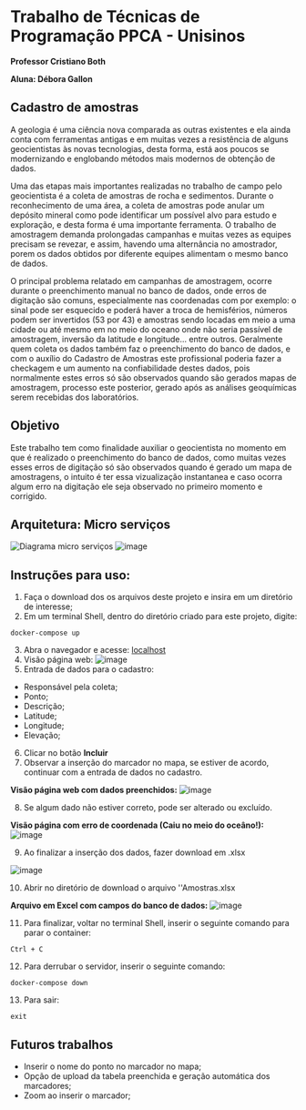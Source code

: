 # Trabalho de Técnicas de Programação PPCA - Unisinos
**Professor Cristiano Both**

**Aluna: Débora Gallon**

## Cadastro de amostras 


  A geologia é uma ciência nova comparada as outras existentes e ela ainda conta com ferramentas antigas e em muitas vezes a resistência de alguns geocientistas às novas tecnologias, desta forma, está aos poucos se modernizando e englobando métodos mais modernos de obtenção de dados.
 
  Uma das etapas mais importantes realizadas no trabalho de campo pelo geocientista é a coleta de amostras de rocha e sedimentos. Durante o reconhecimento de uma área, a coleta de amostras pode anular um depósito mineral como pode identificar um possível alvo para estudo e exploração, e desta forma é uma importante ferramenta. O trabalho de amostragem demanda prolongadas campanhas e muitas vezes as equipes precisam se revezar, e assim, havendo uma alternância no amostrador, porem os dados obtidos por diferente equipes alimentam o mesmo banco de dados.

 O principal problema relatado em campanhas de amostragem, ocorre durante o preenchimento manual no banco de dados, onde erros de digitação são comuns, especialmente nas coordenadas com por exemplo: o sinal pode ser esquecido e poderá haver a troca de hemisférios, números podem ser invertidos  (53 por 43) e amostras sendo locadas em meio a uma cidade ou até mesmo em no meio do oceano onde não seria passível de amostragem, inversão da latitude e longitude... entre outros. 
Geralmente quem coleta os dados também faz o preenchimento do banco de dados, e com o auxílio do Cadastro de Amostras este profissional poderia fazer a checkagem e um aumento na confiabilidade destes dados, pois normalmente estes erros só são observados quando são gerados mapas de amostragem, processo este posterior, gerado após as análises geoquímicas serem recebidas dos laboratórios.  
 

## Objetivo 
Este trabalho tem como finalidade auxiliar o geocientista no momento em que é realizado o preenchimento do banco de dados, como muitas vezes esses erros de digitação só são observados quando é gerado um mapa de amostragens, o intuito é ter essa vizualização instantanea e caso ocorra algum erro na digitação ele seja observado no primeiro momento e corrigido. 



## Arquitetura: Micro serviços 
![Diagrama micro serviços](https://user-images.githubusercontent.com/66315345/86483774-229a4380-bd2b-11ea-9a19-0d46cf123b6c.png)
![image](https://user-images.githubusercontent.com/66315345/86488660-284a5600-bd38-11ea-8e43-6c81cc0da5b3.png)



## Instruções para uso:
1. Faça o download dos os arquivos deste projeto e insira em um diretório de interesse;
2. Em um terminal Shell, dentro do diretório criado para este projeto, digite: 

```docker-compose up ``` 

3. Abra o navegador e acesse: 
<a href="http://localhost:8080/">localhost</a> 
4. Visão página web: 
![image](https://user-images.githubusercontent.com/66315345/86476032-21154f00-bd1c-11ea-803f-f3a38b78ddfe.png)
5. Entrada de dados para o cadastro: 
 - Responsável pela coleta;
 - Ponto;
 - Descrição;
 - Latitude;
 - Longitude;
 - Elevação;
6. Clicar no botão **Incluir**
7. Observar a inserção do marcador no mapa, se estiver de acordo, continuar com a entrada de dados no cadastro.

**Visão página web com dados preenchidos:**
![image](https://user-images.githubusercontent.com/66315345/86489607-3c438700-bd3b-11ea-8fd3-fd4abf8eec3d.png)

8. Se algum dado não estiver correto, pode ser alterado ou excluído. 

**Visão página com erro de coordenada (Caiu no meio do oceâno!):**
![image](https://user-images.githubusercontent.com/66315345/86490363-83cb1280-bd3d-11ea-9636-af8cbe54fe90.png)

9. Ao finalizar a inserção dos dados, fazer download em .xlsx

![image](https://github.com/dpgallon/Trabalho_tec_prog/issues/6#issue-650711254)

10. Abrir no diretório de download o arquivo ''Amostras.xlsx

**Arquivo em Excel com campos do banco de dados:**
![image](https://user-images.githubusercontent.com/66315345/86490022-68abd300-bd3c-11ea-970b-28fd872a9164.png)


11. Para finalizar, voltar no terminal Shell, inserir o seguinte comando para parar o container: 

``Ctrl + C``

12. Para derrubar o servidor, inserir o seguinte comando: 

``docker-compose down``

13. Para sair: 

``exit``

## Futuros trabalhos 
- Inserir o nome do ponto no marcador no mapa;
- Opção de upload da tabela preenchida e geração automática dos marcadores;
- Zoom ao inserir o marcador; 
